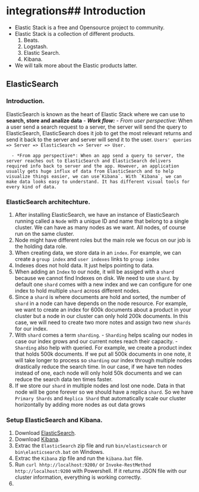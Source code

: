 # integrations## Introduction
- Elastic Stack is a free and Opensource project to community.
- Elastic Stack is a collection of different products.
  1. Beats.
  2. Logstash.
  3. Elastic Search.
  4. Kibana.
- We will talk more about the Elastic products latter.

## ElasticSearch
  ### Introduction.
  ElasticSearch is known as the heart of Elastic Stack where we can use to **search, store and analize data**
    - ***Work flow:*** 
      - *From user perspective*: When a user send a search request to a server, the server will send the query to ElasticSearch, ElasticSearch does it job to get the most relevant returns and send it back to the server and server will send it to the user.
      `Users' queries => Server => ElasticSearch => Server => User.`

      - *From app perspective*: When an app send a query to server, the server reaches out to ElasticSearch and ElasticSearch delivers required info back to server and the app. However, an application usually gets huge influx of data from ElasticSearch and to help visualize things easier, we can use`Kibana`. With `Kibana`, we can make data looks easy to understand. It has different visual tools for every kind of data. 

  ### ElasticSearch architechture.
  1. After installing ElasticSearch, we have an instance of ElasticSearch running called a `Node` with a unique ID and name that belong to a single cluster. We can have as many nodes as we want. All nodes, of course run on the same cluster.
  2. Node might have different roles but the main role we focus on our job is the holding data role.
  3. When creating data, we store data in an `index`. For example, we can create a `group index` and `user indexes` links to `group index`
  4. Indexes does not hold data. It just helps pointing to data.
  5. When adding an `Index` to our node, it will be assiged with a `shard` because we cannot find Indexes on disk. We need to use `shard`. by default one `shard` comes with a new index and we can configure for one index to hold multiple `shard` across different nodes.
  6. Since a `shard` is where documents are hold and sorted, the number of `shard` in a node can have depends on the node resource. For example, we want to create an index for 600k documents about a product in your cluster but a node in our cluster can only hold 200k documents. In this case, we will need to create two more notes and assign two new `shards` for our index. 
  7. With `shard` comes a term `sharding`.
    - `Sharding` helps scaling our nodes in case our index grows and our current notes reach their capacity. 
    - `Sharding` also help with queried. For example, we create a product index that holds 500k documents. If we put all 500k documents in one note, it will take longer to process so `sharding` our index through multiple nodes drastically reduce the search time. In our case, if we have ten nodes instead of one, each node will only hold 50k documents and we can reduce the search data ten times faster.
  8. If we store our `shard` in multiple nodes and lost one node. Data in that node will be gone forever so we should have a replica `shard`. So we have `Primary Shards` and `Replica Shard` that automatically scale our cluster horizontally by adding more nodes as out data grows

  ### Setup ElasticSearch and Kibana.
  1. Download [ElasticSearch](https://www.elastic.co/downloads/elasticsearch).
  2. Download [Kibana](https://www.elastic.co/downloads/kibana). 
  3. Extrac the `ElasticSearch` zip file and run `bin/elasticsearch` or `bin\elasticsearch.bat` on Windows.
  4. Extrac the `Kibana` zip file and run the `kibana.bat` file.
  3. Run `curl hhtp://localhost:9200/` or `Invoke-RestMethod http://localhost:9200` with Powershell. If it returns JSON file with our cluster information, everything is working correctly.
  4. 